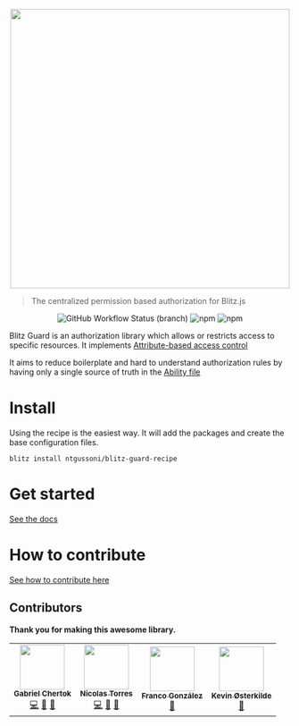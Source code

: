 <p align="center">
 <img src="blitz-guard.png" width="500px" />
</p>

> The centralized permission based authorization for Blitz.js

<p align="center">
<img alt="GitHub Workflow Status (branch)" src="https://img.shields.io/github/workflow/status/ntgussoni/blitz-guard/Continuous%20Integration/main?style=for-the-badge">
<img alt="npm" src="https://img.shields.io/npm/v/@blitz-guard/core?style=for-the-badge">
 <img alt="npm" src="https://img.shields.io/npm/dm/@blitz-guard/core?style=for-the-badge">
</p>

Blitz Guard is an authorization library which allows or restricts access to specific resources.
It implements [Attribute-based access control](https://en.wikipedia.org/wiki/Attribute-based_access_control)

It aims to reduce boilerplate and hard to understand authorization rules by having only a single source of truth in the [Ability file](https://ntgussoni.github.io/blitz-guard/docs/ability-file)

# Install

Using the recipe is the easiest way. It will add the packages and create the base configuration files.

`blitz install ntgussoni/blitz-guard-recipe`

# Get started

[See the docs](https://ntgussoni.github.io/blitz-guard/docs/)

# How to contribute

[See how to contribute here ](https://ntgussoni.github.io/blitz-guard/docs/contributing)

## Contributors

**Thank you for making this awesome library.**

 <!-- ALL-CONTRIBUTORS-LIST:START - Do not remove or modify this section -->
<!-- prettier-ignore-start -->
<!-- markdownlint-disable -->
<table>
  <tr>
    <td align="center"><a href="https://github.com/cherta"><img src="https://avatars2.githubusercontent.com/u/373454?v=4?s=80" width="80px;" alt=""/><br /><sub><b>Gabriel Chertok</b></sub></a><br /><a href="https://github.com/ntgussoni/blitz-guard/commits?author=cherta" title="Code">💻</a> <a href="https://github.com/ntgussoni/blitz-guard/issues?q=author%3Acherta" title="Bug reports">🐛</a> <a href="https://github.com/ntgussoni/blitz-guard/commits?author=cherta" title="Documentation">📖</a></td>
    <td align="center"><a href="https://github.com/ntgussoni"><img src="https://avatars0.githubusercontent.com/u/10161067?v=4?s=80" width="80px;" alt=""/><br /><sub><b>Nicolas Torres</b></sub></a><br /><a href="https://github.com/ntgussoni/blitz-guard/commits?author=ntgussoni" title="Code">💻</a> <a href="https://github.com/ntgussoni/blitz-guard/issues?q=author%3Antgussoni" title="Bug reports">🐛</a> <a href="https://github.com/ntgussoni/blitz-guard/commits?author=ntgussoni" title="Documentation">📖</a></td>
    <td align="center"><a href="https://github.com/Fralez"><img src="https://avatars.githubusercontent.com/u/40028772?v=4?s=80" width="80px;" alt=""/><br /><sub><b>Franco González</b></sub></a><br /><a href="https://github.com/ntgussoni/blitz-guard/commits?author=Fralez" title="Documentation">📖</a></td>
    <td align="center"><a href="https://oesterkilde.dk/"><img src="https://avatars.githubusercontent.com/u/6379824?v=4?s=80" width="80px;" alt=""/><br /><sub><b>Kevin Østerkilde</b></sub></a><br /><a href="https://github.com/ntgussoni/blitz-guard/commits?author=Kosai106" title="Documentation">📖</a></td>
  </tr>
</table>

<!-- markdownlint-restore -->
<!-- prettier-ignore-end -->

<!-- ALL-CONTRIBUTORS-LIST:END -->
